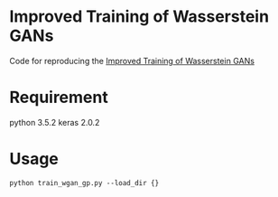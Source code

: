 # Improved Training of Wasserstein GANs
Code for reproducing the [Improved Training of Wasserstein GANs](https://arxiv.org/abs/1704.00028)

# Requirement
python 3.5.2
keras 2.0.2

# Usage
```
python train_wgan_gp.py --load_dir {}
```
